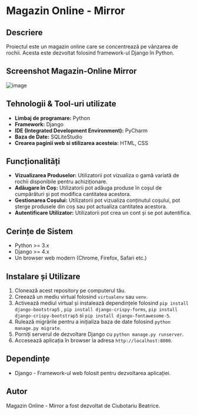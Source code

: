 # Magazin Online - Mirror

## Descriere
Proiectul este un magazin online care se concentrează pe vânzarea de rochii. Acesta este dezvoltat folosind framework-ul Django în Python.

## Screenshot Magazin-Online Mirror
![image](https://github.com/B3atric3e/Magazin-Online/assets/169588551/7addae41-df83-402a-b22e-839fc7f4bd20)

## Tehnologii & Tool-uri utilizate

- **Limbaj de programare:** Python
- **Framework:** Django
- **IDE (Integrated Development Environment):** PyCharm
- **Baza de Date:** SQLiteStudio
- **Crearea paginii web si stilizarea acesteia:** HTML, CSS

## Funcționalități
- **Vizualizarea Produselor:** Utilizatorii pot vizualiza o gamă variată de rochii disponibile pentru achiziționare.
- **Adăugare în Coș:** Utilizatorii pot adăuga produse în coșul de cumpărături și pot modifica cantitatea acestora.
- **Gestionarea Coșului:** Utilizatorii pot vizualiza conținutul coșului, pot șterge produsele din coș sau pot actualiza cantitatea acestora.
- **Autentificare Utilizator:** Utilizatorii pot crea un cont și se pot autentifica.

## Cerințe de Sistem
- Python >= 3.x
- Django >= 4.x
- Un browser web modern (Chrome, Firefox, Safari etc.)

## Instalare și Utilizare
1. Clonează acest repository pe computerul tău.
2. Creează un mediu virtual folosind `virtualenv` sau `venv`.
3. Activează mediul virtual și instalează dependințele folosind `pip install django-bootstrap5` , `pip install django-crispy-forms`, `pip install django-crispy-bootstrap5` si `pip install django-fontawesome-5`.
4. Rulează migrările pentru a inițializa baza de date folosind `python manage.py migrate`.
5. Porniți serverul de dezvoltare Django cu `python manage.py runserver`.
6. Accesează aplicația în browser la adresa `http://localhost:8000`.

## Dependințe
- Django - Framework-ul web folosit pentru dezvoltarea aplicației.

## Autor
Magazin Online - Mirror a fost dezvoltat de Ciubotariu Beatrice.
